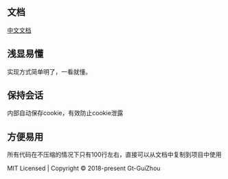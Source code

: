 ## 文档
[中文文档](http://wehttp.guotao.pro)
## 浅显易懂
  实现方式简单明了，一看就懂。
## 保持会话
  内部自动保存cookie，有效防止cookie泄露
## 方便易用
  所有代码在不压缩的情况下只有100行左右，直接可以从文档中复制到项目中使用
  
  
MIT Licensed | Copyright © 2018-present Gt-GuiZhou
 

